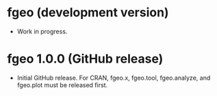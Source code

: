 # fgeo (development version)

* Work in progress.

# fgeo 1.0.0 (GitHub release)

* Initial GitHub release. For CRAN, fgeo.x, fgeo.tool, fgeo.analyze, and fgeo.plot must be released first.

